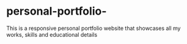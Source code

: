 # personal-portfolio-
This is a responsive personal portfolio website that showcases all my works, skills and educational details 
